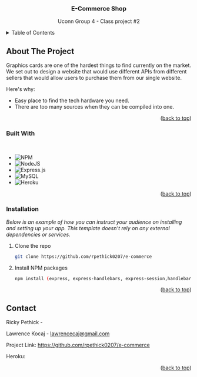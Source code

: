 <div id="top"></div>

<br />
<div align="center">
  <h3 align="center">E-Commerce Shop</h3>

  <p align="center">
    Uconn Group 4 - Class project #2
  </p>
</div>



<!-- TABLE OF CONTENTS -->
<details>
  <summary>Table of Contents</summary>
  <ol>
    <li>
      <a href="#about-the-project">About The Project</a>
      <ul>
        <li><a href="#built-with">Built With</a></li>
      </ul>
    </li>
    <li>
      <a href="#getting-started">Getting Started</a>
      <ul>
        <li><a href="#prerequisites">Prerequisites</a></li>
        <li><a href="#installation">Installation</a></li>
      </ul>
    </li>
    <li><a href="#usage">Usage</a></li>
  </ol>
</details>



<!-- ABOUT THE PROJECT -->
## About The Project



Graphics cards are one of the hardest things to find currently on the market. We set out to design a website that would use different APIs from different sellers that would allow users to purchase them from our single website.

Here's why:
* Easy place to find the tech hardware you need.
* There are too many sources when they can be compiled into one.


<p align="right">(<a href="#top">back to top</a>)</p>



### Built With
<br>

* ![NPM](https://img.shields.io/badge/NPM-%23000000.svg?style=for-the-badge&logo=npm&logoColor=white)
* ![NodeJS](https://img.shields.io/badge/node.js-6DA55F?style=for-the-badge&logo=node.js&logoColor=white)
* ![Express.js](https://img.shields.io/badge/express.js-%23404d59.svg?style=for-the-badge&logo=express&logoColor=%2361DAFB)
* ![MySQL](https://img.shields.io/badge/mysql-%2300f.svg?style=for-the-badge&logo=mysql&logoColor=white)
* ![Heroku](https://img.shields.io/badge/heroku-%23430098.svg?style=for-the-badge&logo=heroku&logoColor=white)


<p align="right">(<a href="#top">back to top</a>)</p>

### Installation

_Below is an example of how you can instruct your audience on installing and setting up your app. This template doesn't rely on any external dependencies or services._

1. Clone the repo
   ```sh
   git clone https://github.com/rpethick0207/e-commerce
   ```
3. Install NPM packages
   ```sh
   npm install (express, express-handlebars, express-session,handlebars, mysql2, sequelize)
   ```

<p align="right">(<a href="#top">back to top</a>)</p>

<!-- CONTACT -->
## Contact

Ricky Pethick - 

Lawrence Kocaj - lawrencecaj@gmail.com

Project Link: https://github.com/rpethick0207/e-commerce

Heroku: 
<p align="right">(<a href="#top">back to top</a>)</p>













[Node-url]: https://nodejs.org/en/
